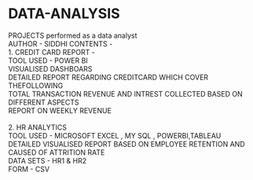 # DATA-ANALYSIS
PROJECTS  performed as a data analyst
<br>
AUTHOR - SIDDHI
CONTENTS -
<br>1. CREDIT CARD REPORT -
  <br> TOOL USED - POWER BI
    <br> VISUALISED DASHBOARS 
<br> DETAILED REPORT REGARDING CREDITCARD WHICH COVER THEFOLLOWING
<br> TOTAL TRANSACTION REVENUE AND INTREST COLLECTED BASED ON DIFFERENT ASPECTS
<br> REPORT ON WEEKLY REVENUE  
<br> 
2. HR ANALYTICS
   <br>  TOOL USED - MICROSOFT EXCEL , MY SQL , POWERBI,TABLEAU
   <br> DETAILED VISUALISED REPORT BASED ON EMPLOYEE RETENTION AND CAUSED OF ATTRITION RATE
   <br> DATA SETS - HR1 & HR2
   <br> FORM - CSV
